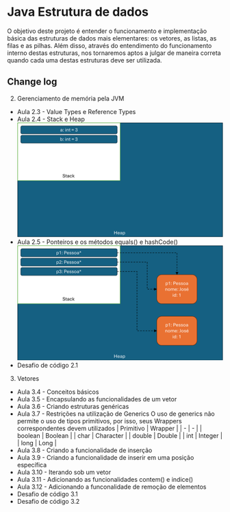 
# Java Estrutura de dados

O objetivo deste projeto é entender o funcionamento e implementação básica das estruturas de dados mais elementares: os vetores, as listas, as filas e as pilhas. Além disso, através do entendimento do funcionamento interno destas estruturas, nos tornaremos aptos a julgar de maneira correta quando cada uma destas estruturas deve ser utilizada.



## Change log
2. Gerenciamento de memória pela JVM
  - Aula 2.3 - Value Types e Reference Types
  - Aula 2.4 - Stack e Heap
  ![alt text](resources/img/2.4_steak_heap.png)
  - Aula 2.5 - Ponteiros e os métodos equals() e hashCode()
  ![alt text](resources/img/2.5_ponteiros_equals_hashcode.png)  
  - Desafio de código 2.1

3. Vetores
  - Aula 3.4 - Conceitos básicos
  - Aula 3.5 - Encapsulando as funcionalidades de um vetor
  - Aula 3.6 - Criando estruturas genéricas
  - Aula 3.7 - Restrições na utilização de Generics
    O uso de generics não permite o uso de tipos primitivos, por isso, seus Wrappers correspondentes devem utilizados
    | Primitivo | Wrapper |
    | - | - |
    | boolean | Boolean |
    | char | Character |
    | double | Double |
    | int | Integer |
    | long | Long |
  - Aula 3.8 - Criando a funcionalidade de inserção
  - Aula 3.9 - Criando a funcionalidade de inserir em uma posição específica
  - Aula 3.10 - Iterando sob um vetor
  - Aula 3.11 - Adicionando as funcionalidades contem() e indice()
  - Aula 3.12 - Adicionando a funconalidade de remoção de elementos
  - Desafio de código 3.1
  - Desafio de código 3.2
